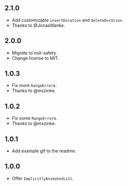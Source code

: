 ## 2.1.0

* Add customizable `insertDuration` and `deleteDuration`.
* Thanks to @JonasWanke.

## 2.0.0

* Migrate to null-safety.
* Change license to MIT.

## 1.0.3

* Fix more `RangeError`s.
* Thanks to @mxzinke.

## 1.0.2

* Fix some `RangeError`s.
* Thanks to @mxzinke.

## 1.0.1

* Add example gif to the readme.

## 1.0.0

* Offer `ImplicitlyAnimatedList`.
